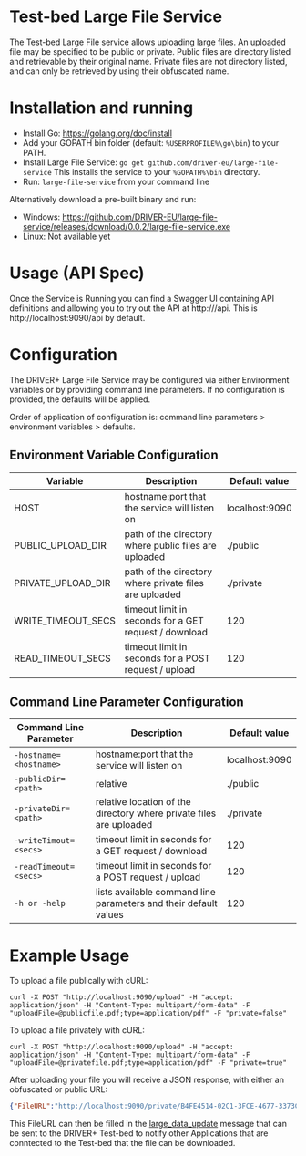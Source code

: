 # Test-bed Large File Service

The Test-bed Large File service allows uploading large files. An uploaded file may be specified to be public or private. Public files are directory listed and retrievable by their original name. Private files are not directory listed, and can only be retrieved by using their obfuscated name.

# Installation and running

* Install Go: https://golang.org/doc/install
* Add your GOPATH bin folder (default: `%USERPROFILE%\go\bin`) to your PATH.
* Install Large File Service: `go get github.com/driver-eu/large-file-service` This installs the service to your `%GOPATH%\bin` directory.
* Run: `large-file-service` from your command line

Alternatively download a pre-built binary and run:

* Windows: https://github.com/DRIVER-EU/large-file-service/releases/download/0.0.2/large-file-service.exe
* Linux: Not available yet

# Usage (API Spec)

Once the Service is Running you can find a Swagger UI containing API definitions and allowing you to try out the API at http://<hostname>/api. This is http://localhost:9090/api by default.

# Configuration

The DRIVER+ Large File Service may be configured via either Environment variables or by providing command line parameters. If no configuration is provided, the defaults will be applied.

Order of application of configuration is: command line parameters > environment variables > defaults.

## Environment Variable Configuration

| Variable           | Description                                                         | Default value  |
|--------------------|---------------------------------------------------------------------|----------------|
| HOST               | hostname:port that the service will listen on                       | localhost:9090 |
| PUBLIC_UPLOAD_DIR  | path of the directory where public files are uploaded               | ./public       |
| PRIVATE_UPLOAD_DIR | path of the directory where private files are uploaded              | ./private      |
| WRITE_TIMEOUT_SECS | timeout limit in seconds for a GET request / download               | 120            |
| READ_TIMEOUT_SECS  | timeout limit in seconds for a POST request / upload                | 120            |

## Command Line Parameter Configuration

| Command Line Parameter             | Description                                                         | Default value  |
|------------------------------------|---------------------------------------------------------------------|----------------|
| `-hostname=<hostname>`             | hostname:port that the service will listen on                       | localhost:9090 |
| `-publicDir=<path>`                | relative                                                            | ./public       |
| `-privateDir=<path>`               | relative location of the directory where private files are uploaded | ./private      |
| `-writeTimout=<secs>`              | timeout limit in seconds for a GET request / download               | 120            |
| `-readTimeout=<secs>`              | timeout limit in seconds for a POST request / upload                | 120            |
| `-h or -help`                      | lists available command line parameters and their default values    | 120            |

# Example Usage

To upload a file publically with cURL:

`curl -X POST "http://localhost:9090/upload" -H "accept: application/json" -H "Content-Type: multipart/form-data" -F "uploadFile=@publicfile.pdf;type=application/pdf" -F "private=false"`

To upload a file privately with cURL:

`curl -X POST "http://localhost:9090/upload" -H "accept: application/json" -H "Content-Type: multipart/form-data" -F "uploadFile=@privatefile.pdf;type=application/pdf" -F "private=true"`

After uploading your file you will receive a JSON response, with either an obfuscated or public URL:

```json
{"FileURL":"http://localhost:9090/private/B4FE4514-02C1-3FCE-4677-3373C7D5E914.pdf"}
```
This FileURL can then be filled in the [large_data_update](https://github.com/DRIVER-EU/avro-schemas/blob/master/core/large-data/system_large_data_update-value.avsc) message that can be sent to the DRIVER+ Test-bed to notify other Applications that are conntected to the Test-bed that the file can be downloaded.

